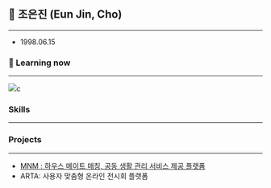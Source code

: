 ## 👋 조은진 (Eun Jin, Cho)
-----------------------------------------------------------------
- 1998.06.15

### 🌱 Learning now
----------------------
<img src = "https://img.shields.io/badge/C++-00599C?style=flat-square&logo=C%2B%2B&logoColor=white"/>c</a>

### Skills
---------------

### Projects
--------------
- [MNM : 하우스 메이트 매칭, 공동 생활 관리 서비스 제공 플랫폼](https://github.com/MeetNMate)
- ARTA: 사용자 맞춤형 온라인 전시회 플랫폼

<!--
**eunn-jin/eunn-jin** is a ✨ _special_ ✨ repository because its `README.md` (this file) appears on your GitHub profile.

Here are some ideas to get you started:

- 🔭 I’m currently working on ...
- 🌱 I’m currently learning ...
- 👯 I’m looking to collaborate on ...
- 🤔 I’m looking for help with ...
- 💬 Ask me about ...
- 📫 How to reach me: ...
- 😄 Pronouns: ...
- ⚡ Fun fact: ...
-->
